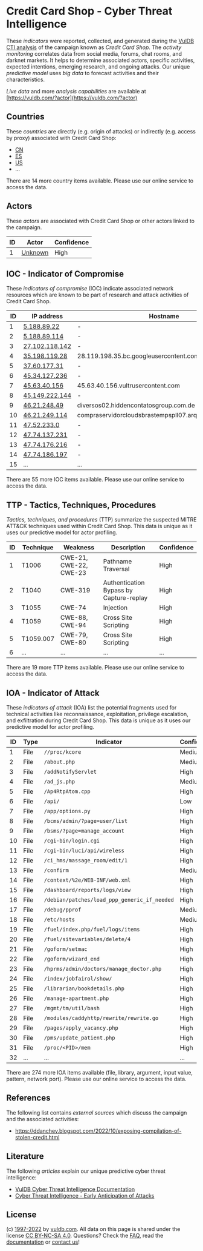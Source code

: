 # Credit Card Shop - Cyber Threat Intelligence

These _indicators_ were reported, collected, and generated during the [VulDB CTI analysis](https://vuldb.com/?kb.cti) of the campaign known as _Credit Card Shop_. The _activity monitoring_ correlates data from social media, forums, chat rooms, and darknet markets. It helps to determine associated actors, specific activities, expected intentions, emerging research, and ongoing attacks. Our unique _predictive model_ uses _big data_ to forecast activities and their characteristics.

_Live data_ and more _analysis capabilities_ are available at [https://vuldb.com/?actor](https://vuldb.com/?actor)

## Countries

These _countries_ are directly (e.g. origin of attacks) or indirectly (e.g. access by proxy) associated with Credit Card Shop:

* [CN](https://vuldb.com/?country.cn)
* [ES](https://vuldb.com/?country.es)
* [US](https://vuldb.com/?country.us)
* ...

There are 14 more country items available. Please use our online service to access the data.

## Actors

These _actors_ are associated with Credit Card Shop or other actors linked to the campaign.

ID | Actor | Confidence
-- | ----- | ----------
1 | [Unknown](https://vuldb.com/?actor.unknown) | High

## IOC - Indicator of Compromise

These _indicators of compromise_ (IOC) indicate associated network resources which are known to be part of research and attack activities of Credit Card Shop.

ID | IP address | Hostname | Actor | Confidence
-- | ---------- | -------- | ----- | ----------
1 | [5.188.89.22](https://vuldb.com/?ip.5.188.89.22) | - | [Unknown](https://vuldb.com/?actor.unknown) | High
2 | [5.188.89.114](https://vuldb.com/?ip.5.188.89.114) | - | [Unknown](https://vuldb.com/?actor.unknown) | High
3 | [27.102.118.142](https://vuldb.com/?ip.27.102.118.142) | - | [Unknown](https://vuldb.com/?actor.unknown) | High
4 | [35.198.119.28](https://vuldb.com/?ip.35.198.119.28) | 28.119.198.35.bc.googleusercontent.com | [Unknown](https://vuldb.com/?actor.unknown) | Medium
5 | [37.60.177.31](https://vuldb.com/?ip.37.60.177.31) | - | [Unknown](https://vuldb.com/?actor.unknown) | High
6 | [45.34.127.236](https://vuldb.com/?ip.45.34.127.236) | - | [Unknown](https://vuldb.com/?actor.unknown) | High
7 | [45.63.40.156](https://vuldb.com/?ip.45.63.40.156) | 45.63.40.156.vultrusercontent.com | [Unknown](https://vuldb.com/?actor.unknown) | High
8 | [45.149.222.144](https://vuldb.com/?ip.45.149.222.144) | - | [Unknown](https://vuldb.com/?actor.unknown) | High
9 | [46.21.248.49](https://vuldb.com/?ip.46.21.248.49) | diversos02.hiddencontatosgroup.com.de | [Unknown](https://vuldb.com/?actor.unknown) | High
10 | [46.21.249.114](https://vuldb.com/?ip.46.21.249.114) | compraservidorcloudsbrastempspll07.arquivospessoalpr.net | [Unknown](https://vuldb.com/?actor.unknown) | High
11 | [47.52.233.0](https://vuldb.com/?ip.47.52.233.0) | - | [Unknown](https://vuldb.com/?actor.unknown) | High
12 | [47.74.137.231](https://vuldb.com/?ip.47.74.137.231) | - | [Unknown](https://vuldb.com/?actor.unknown) | High
13 | [47.74.176.216](https://vuldb.com/?ip.47.74.176.216) | - | [Unknown](https://vuldb.com/?actor.unknown) | High
14 | [47.74.186.197](https://vuldb.com/?ip.47.74.186.197) | - | [Unknown](https://vuldb.com/?actor.unknown) | High
15 | ... | ... | ... | ...

There are 55 more IOC items available. Please use our online service to access the data.

## TTP - Tactics, Techniques, Procedures

_Tactics, techniques, and procedures_ (TTP) summarize the suspected MITRE ATT&CK techniques used within Credit Card Shop. This data is unique as it uses our predictive model for actor profiling.

ID | Technique | Weakness | Description | Confidence
-- | --------- | -------- | ----------- | ----------
1 | T1006 | CWE-21, CWE-22, CWE-23 | Pathname Traversal | High
2 | T1040 | CWE-319 | Authentication Bypass by Capture-replay | High
3 | T1055 | CWE-74 | Injection | High
4 | T1059 | CWE-88, CWE-94 | Cross Site Scripting | High
5 | T1059.007 | CWE-79, CWE-80 | Cross Site Scripting | High
6 | ... | ... | ... | ...

There are 19 more TTP items available. Please use our online service to access the data.

## IOA - Indicator of Attack

These _indicators of attack_ (IOA) list the potential fragments used for technical activities like reconnaissance, exploitation, privilege escalation, and exfiltration during Credit Card Shop. This data is unique as it uses our predictive model for actor profiling.

ID | Type | Indicator | Confidence
-- | ---- | --------- | ----------
1 | File | `//proc/kcore` | Medium
2 | File | `/about.php` | Medium
3 | File | `/addNotifyServlet` | High
4 | File | `/ad_js.php` | Medium
5 | File | `/Ap4RtpAtom.cpp` | High
6 | File | `/api/` | Low
7 | File | `/app/options.py` | High
8 | File | `/bcms/admin/?page=user/list` | High
9 | File | `/bsms/?page=manage_account` | High
10 | File | `/cgi-bin/login.cgi` | High
11 | File | `/cgi-bin/luci/api/wireless` | High
12 | File | `/ci_hms/massage_room/edit/1` | High
13 | File | `/confirm` | Medium
14 | File | `/context/%2e/WEB-INF/web.xml` | High
15 | File | `/dashboard/reports/logs/view` | High
16 | File | `/debian/patches/load_ppp_generic_if_needed` | High
17 | File | `/debug/pprof` | Medium
18 | File | `/etc/hosts` | Medium
19 | File | `/fuel/index.php/fuel/logs/items` | High
20 | File | `/fuel/sitevariables/delete/4` | High
21 | File | `/goform/setmac` | High
22 | File | `/goform/wizard_end` | High
23 | File | `/hprms/admin/doctors/manage_doctor.php` | High
24 | File | `/index/jobfairol/show/` | High
25 | File | `/librarian/bookdetails.php` | High
26 | File | `/manage-apartment.php` | High
27 | File | `/mgmt/tm/util/bash` | High
28 | File | `/modules/caddyhttp/rewrite/rewrite.go` | High
29 | File | `/pages/apply_vacancy.php` | High
30 | File | `/pms/update_patient.php` | High
31 | File | `/proc/<PID>/mem` | High
32 | ... | ... | ...

There are 274 more IOA items available (file, library, argument, input value, pattern, network port). Please use our online service to access the data.

## References

The following list contains _external sources_ which discuss the campaign and the associated activities:

* https://ddanchev.blogspot.com/2022/10/exposing-compilation-of-stolen-credit.html

## Literature

The following _articles_ explain our unique predictive cyber threat intelligence:

* [VulDB Cyber Threat Intelligence Documentation](https://vuldb.com/?kb.cti)
* [Cyber Threat Intelligence - Early Anticipation of Attacks](https://www.scip.ch/en/?labs.20201022)

## License

(c) [1997-2022](https://vuldb.com/?kb.changelog) by [vuldb.com](https://vuldb.com/?kb.about). All data on this page is shared under the license [CC BY-NC-SA 4.0](https://creativecommons.org/licenses/by-nc-sa/4.0/). Questions? Check the [FAQ](https://vuldb.com/?kb.faq), read the [documentation](https://vuldb.com/?kb) or [contact us](https://vuldb.com/?contact)!
